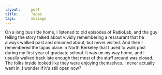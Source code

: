```yaml
---
layout:     post
title:      Tapas
tags:       musings
---
```


On a long bus ride home, I listened to old episodes of RadioLab,
and the guy telling the story talked about vividly remembering a
resraurant that he always walked past and dreamed about, but never
visited.  And then I remembered the tapas place in North Berkeley that
I used to walk past during my first year of graduate school.  It was
on my way home, and I usually walked back late enough that most of the
stuff around was closed.  The folks inside looked like they were
enjoying themselves.  I never actually went in.  I wonder if it's
still open now?
